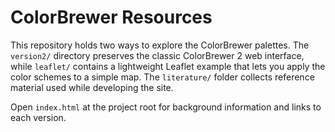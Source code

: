 # ColorBrewer Resources

This repository holds two ways to explore the ColorBrewer palettes. The
`version2/` directory preserves the classic ColorBrewer 2 web interface, while
`leaflet/` contains a lightweight Leaflet example that lets you apply the color
schemes to a simple map. The `literature/` folder collects reference material
used while developing the site.

Open `index.html` at the project root for background information and links to
each version.
